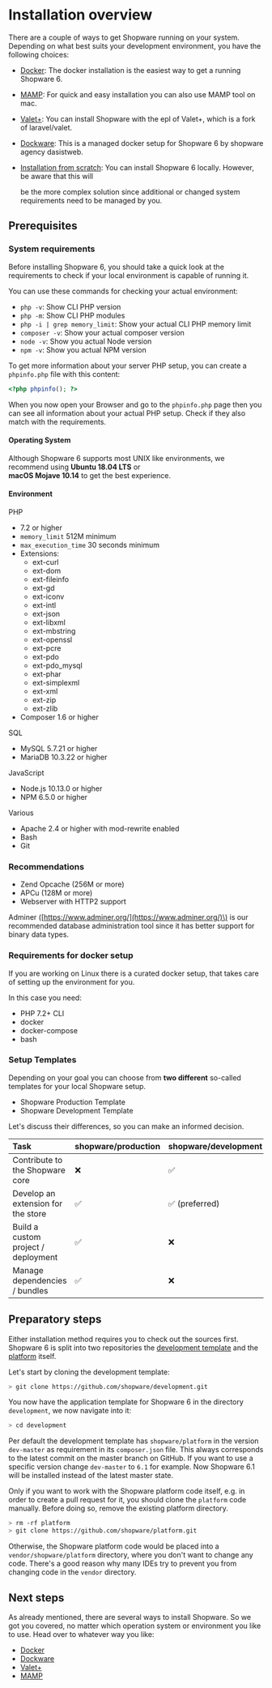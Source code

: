 # Installation overview

There are a couple of ways to get Shopware running on your system. Depending on what best suits your development environment, you have the following choices:

* [Docker](./docker.md): The docker installation is the easiest way to get a running Shopware 6.
* [MAMP](./mamp.md): For quick and easy installation you can also use MAMP tool on mac.
* [Valet+](./valet.md): You can install Shopware with the epl of Valet+, which is a fork of laravel/valet. 
* [Dockware](./dockware.md): This is a managed docker setup for Shopware 6 by shopware agency dasistweb.
* [Installation from scratch](./from-scratch.md): You can install Shopware 6 locally. However, be aware that this will 

  be the more complex solution since additional or changed system requirements need to be managed by you.

## Prerequisites

### System requirements

Before installing Shopware 6, you should take a quick look at the requirements to check if your local environment is capable of running it.

You can use these commands for checking your actual environment:

* `php -v`: Show CLI PHP version
* `php -m`: Show CLI PHP modules
* `php -i | grep memory_limit`: Show your actual CLI PHP memory limit
* `composer -v`: Show your actual composer version
* `node -v`: Show you actual Node version
* `npm -v`: Show you actual NPM version

To get more information about your server PHP setup, you can create a `phpinfo.php` file with this content:

```php
<?php phpinfo(); ?>
```

When you now open your Browser and go to the `phpinfo.php` page then you can see all information about your actual PHP setup. Check if they also match with the requirements.

#### Operating System

Although Shopware 6 supports most UNIX like environments, we recommend using **Ubuntu 18.04 LTS** or  
**macOS Mojave 10.14** to get the best experience.

#### Environment

PHP

* 7.2 or higher
* `memory_limit` 512M minimum
* `max_execution_time` 30 seconds minimum
* Extensions:
  * ext-curl
  * ext-dom  
  * ext-fileinfo  
  * ext-gd  
  * ext-iconv  
  * ext-intl  
  * ext-json  
  * ext-libxml  
  * ext-mbstring  
  * ext-openssl  
  * ext-pcre  
  * ext-pdo  
  * ext-pdo\_mysql  
  * ext-phar  
  * ext-simplexml  
  * ext-xml  
  * ext-zip  
  * ext-zlib
* Composer 1.6 or higher

SQL

* MySQL 5.7.21 or higher
* MariaDB 10.3.22 or higher

JavaScript

* Node.js 10.13.0 or higher
* NPM 6.5.0 or higher

Various

* Apache 2.4 or higher with mod-rewrite enabled
* Bash
* Git

### Recommendations

* Zend Opcache \(256M or more\)
* APCu \(128M or more\)
* Webserver with HTTP2 support

Adminer \([https://www.adminer.org/](https://www.adminer.org/)\) is our recommended database administration tool since it has better support for binary data types.

### Requirements for docker setup

If you are working on Linux there is a curated docker setup, that takes care of setting up the environment for you.

In this case you need:

* PHP 7.2+ CLI
* docker
* docker-compose
* bash

### Setup Templates

Depending on your goal you can choose from **two different** so-called templates for your local Shopware setup.

* Shopware Production Template
* Shopware Development Template

Let's discuss their differences, so you can make an informed decision.

| Task | shopware/production | shopware/development |
| :--- | :--- | :--- |
| Contribute to the Shopware core | ❌ | ✅ |
| Develop an extension for the store | ✅ | ✅ \(preferred\) |
| Build a custom project / deployment | ✅ | ❌ |
| Manage dependencies / bundles | ✅ | ❌ |

## Preparatory steps

Either installation method requires you to check out the sources first. Shopware 6 is split into two repositories the [development template](https://github.com/shopware/development) and the [platform](https://github.com/shopware/platform) itself.

Let's start by cloning the development template:

```bash
> git clone https://github.com/shopware/development.git
```

You now have the application template for Shopware 6 in the directory `development`, we now navigate into it:

```bash
> cd development
```

Per default the development template has `shopware/platform` in the version `dev-master` as requirement in its `composer.json` file. This always corresponds to the latest commit on the master branch on GitHub. If you want to use a specific version change `dev-master` to `6.1` for example. Now Shopware 6.1 will be installed instead of the latest master state.

Only if you want to work with the Shopware platform code itself, e.g. in order to create a pull request for it, you should clone the `platform` code manually. Before doing so, remove the existing platform directory.

```bash
> rm -rf platform
> git clone https://github.com/shopware/platform.git
```

Otherwise, the Shopware platform code would be placed into a `vendor/shopware/platform` directory, where you don't want to change any code. There's a good reason why many IDEs try to prevent you from changing code in the `vendor` directory.

## Next steps

As already mentioned, there are several ways to install Shopware. So we got you covered, no matter which operation system or environment you like to use. Head over to whatever way you like:

* [Docker](./docker.md)
* [Dockware](./dockware.md)
* [Valet+](./valet.md)
* [MAMP](./mamp.md)


